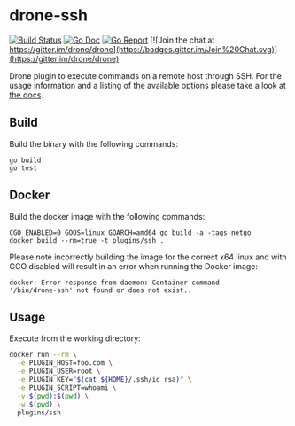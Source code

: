 # drone-ssh

[![Build Status](http://beta.drone.io/api/badges/drone-plugins/drone-ssh/status.svg)](http://beta.drone.io/drone-plugins/drone-ssh)
[![Go Doc](https://godoc.org/github.com/drone-plugins/drone-ssh?status.svg)](http://godoc.org/github.com/drone-plugins/drone-ssh)
[![Go Report](https://goreportcard.com/badge/github.com/drone-plugins/drone-ssh)](https://goreportcard.com/report/github.com/drone-plugins/drone-ssh)
[![Join the chat at https://gitter.im/drone/drone](https://badges.gitter.im/Join%20Chat.svg)](https://gitter.im/drone/drone)

Drone plugin to execute commands on a remote host through SSH. For the usage
information and a listing of the available options please take a look at
[the docs](DOCS.md).

## Build

Build the binary with the following commands:

```
go build
go test
```

## Docker

Build the docker image with the following commands:

```
CGO_ENABLED=0 GOOS=linux GOARCH=amd64 go build -a -tags netgo
docker build --rm=true -t plugins/ssh .
```

Please note incorrectly building the image for the correct x64 linux and with
GCO disabled will result in an error when running the Docker image:

```
docker: Error response from daemon: Container command
'/bin/drone-ssh' not found or does not exist..
```

## Usage

Execute from the working directory:

```sh
docker run --rm \
  -e PLUGIN_HOST=foo.com \
  -e PLUGIN_USER=root \
  -e PLUGIN_KEY="$(cat ${HOME}/.ssh/id_rsa)" \
  -e PLUGIN_SCRIPT=whoami \
  -v $(pwd):$(pwd) \
  -w $(pwd) \
  plugins/ssh
```
